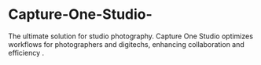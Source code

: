 # Capture-One-Studio-
The ultimate solution for studio photography. Capture One Studio optimizes workflows for photographers and digitechs, enhancing collaboration and efficiency .
